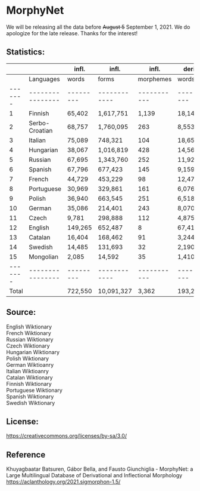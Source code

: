 # MorphyNet

We will be releasing all the data before ~~August 5~~ September 1, 2021. We do apologize for the late release. Thanks for the interest!

## Statistics:

|       |                | infl.   | infl.      | infl.     | deri.   | deri.   | deri.     |            |
|-------|----------------|---------|------------|-----------|---------|---------|-----------|------------|
|       | Languages      | words   | forms      | morphemes | words   | forms   | morphemes | total      |
|-------|----------------|---------|------------|-----------|---------|---------|-----------|------------|
| 1     | Finnish        | 65,402  | 1,617,751  | 1,139     | 18,142  | 36,843  | 446       | 1,654,594  |
| 2     | Serbo-Croatian | 68,757  | 1,760,095  | 263       | 8,553   | 4,916   | 429       | 1,765,011  |
| 3     | Italian        | 75,089  | 748,321    | 104       | 18,650  | 58,848  | 749       | 807,169    |
| 4     | Hungarian      | 38,067  | 1,016,819  | 428       | 14,566  | 28,177  | 832       | 1,044,996  |
| 5     | Russian        | 67,695  | 1,343,760  | 252       | 11,922  | 93,039  | 575       | 1,436,799  |
| 6     | Spanish        | 67,796  | 677,423    | 145       | 9,159   | 25,080  | 490       | 702,503    |
| 7     | French         | 44,729  | 453,229    | 98        | 12,473  | 72,952  | 636       | 526,181    |
| 8     | Portuguese     | 30,969  | 329,861    | 161       | 6,076   | 11,774  | 387       | 341,635    |
| 9     | Polish         | 36,940  | 663,545    | 251       | 6,518   | 58,711  | 405       | 722,256    |
| 10    | German         | 35,086  | 214,401    | 243       | 8,070   | 13,175  | 465       | 227,576    |
| 11    | Czech          | 9,781   | 298,888    | 112       | 4,875   | 32,336  | 318       | 331,224    |
| 12    | English        | 149,265 | 652,487    | 8         | 67,412  | 225,131 | 2,445     | 877,618    |
| 13    | Catalan        | 16,404  | 168,462    | 91        | 3,244   | 8,018   | 220       | 176,480    |
| 14    | Swedish        | 14,485  | 131,693    | 32        | 2,190   | 9,244   | 217       | 140,937    |
| 15    | Mongolian      | 2,085   | 14,592     | 35        | 1,410   | 1,629   | 229       | 16,221     |
|-------|----------------|---------|------------|-----------|---------|---------|-----------|------------|
| Total |                | 722,550 | 10,091,327 | 3,362     | 193,260 | 679,873 | 8,843     | 10,771,200 |


## Source:
English Wiktionary <br />
French Wiktionary <br />
Russian Wiktionary <br />
Czech Wiktionary <br />
Hungarian Wiktionary <br />
Polish Wiktionary <br />
German Wiktioanry <br />
Italian Wiktioanry <br />
Catalan Wiktionary <br />
Finnish Wiktionary <br />
Portuguese Wiktionary <br />
Spanish Wiktionary <br />
Swedish Wiktionary <br />


## License: 
https://creativecommons.org/licenses/by-sa/3.0/



## Reference
Khuyagbaatar Batsuren, Gábor Bella, and Fausto Giunchiglia - MorphyNet: a Large Multilingual Database of Derivational and Inflectional Morphology
https://aclanthology.org/2021.sigmorphon-1.5/
